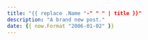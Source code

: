 ```yaml
---
title: "{{ replace .Name "-" " " | title }}"
description: "A brand new post."
date: {{ now.Format "2006-01-02" }}
---
```

